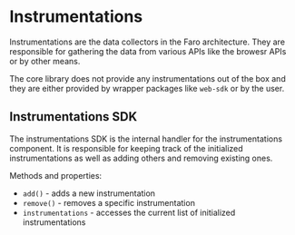 # Instrumentations

Instrumentations are the data collectors in the Faro architecture. They are responsible for gathering the data from
various APIs like the browesr APIs or by other means.

The core library does not provide any instrumentations out of the box and they are either provided by wrapper packages
like `web-sdk` or by the user.

## Instrumentations SDK

The instrumentations SDK is the internal handler for the instrumentations component. It is responsible for keeping track
of the initialized instrumentations as well as adding others and removing existing ones.

Methods and properties:

- `add()` - adds a new instrumentation
- `remove()` - removes a specific instrumentation
- `instrumentations` - accesses the current list of initialized instrumentations
